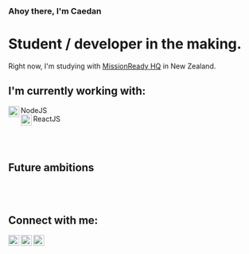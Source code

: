 ### Ahoy there, I'm Caedan

# Student / developer in the making.
Right now, I'm studying with [MissionReady HQ](www.missionreadyhq.com) in New Zealand.

## I'm currently working with:
<img align="left" width="22px" src="https://cdn.jsdelivr.net/npm/simple-icons@5.23.0/icons/nodedotjs.svg" /> NodeJS <br />
<img align="left" width="22px" src="https://cdn.jsdelivr.net/npm/simple-icons@5.23.0/icons/react.svg" > ReactJS

<br />
<br />

## Future ambitions

<br />
<br />

## Connect with me:

[<img align="left" width="22px" src="https://cdn.jsdelivr.net/npm/simple-icons@5.23.0/icons/github.svg"/>][GitHub]
[<img align="left" width="22px" src="https://cdn.jsdelivr.net/npm/simple-icons@5.23.0/icons/linkedin.svg" />][LinkedIn]
[<img align="left" width="22px" src="https://cdn.jsdelivr.net/npm/simple-icons@5.23.0/icons/devdotto.svg" />][Dev.to]

[GitHub]: "https://www.github.com/CaedanLavender"
[LinkedIn]: "https://www.linkedin.com/in/caedan/"
[Dev.to]: "https://www.dev.to/caedan"

<!--
**CaedanLavender/CaedanLavender** is a ✨ _special_ ✨ repository because its `README.md` (this file) appears on your GitHub profile.

Here are some ideas to get you started:

- 🔭 I’m currently working on ...
- 🌱 I’m currently learning ...
- 👯 I’m looking to collaborate on ...
- 🤔 I’m looking for help with ...
- 💬 Ask me about ...
- 📫 How to reach me: ...
- 😄 Pronouns: ...
- ⚡ Fun fact: ...
-->
